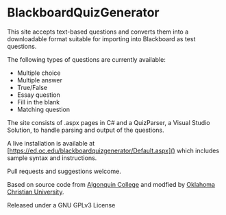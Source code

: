 # BlackboardQuizGenerator

This site accepts text-based questions and converts them into a downloadable format suitable for importing 
into Blackboard as test questions.

The following types of questions are currently available:

* Multiple choice
* Multiple answer
* True/False
* Essay question
* Fill in the blank
* Matching question

The site consists of .aspx pages in C# and a QuizParser, a Visual Studio Solution, to handle parsing and output 
of the questions.

A live installation is available at [https://ed.oc.edu/blackboardquizgenerator/Default.aspx]() which includes 
sample syntax and instructions.

Pull requests and suggestions welcome. 

Based on source code from [Algonquin College](http://algonquincollege.com) and modfied by 
[Oklahoma Christian University](http://oc.edu).

Released under a GNU GPLv3 License
